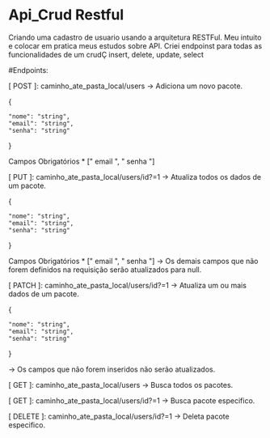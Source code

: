 # Api_Crud Restful
Criando uma cadastro de usuario usando a arquitetura RESTFul. Meu intuito e colocar em pratica meus estudos sobre API. Criei endpoinst para todas as funcionalidades de um crudÇ insert, delete, update, select

#Endpoints:

[ POST ]: caminho_ate_pasta_local/users -> Adiciona um novo pacote. 

 {
 
    "nome": "string",
    "email": "string",
    "senha": "string"
   
 } 
 
 Campos Obrigatórios * [" email ", " senha "]

 [ PUT ]: caminho_ate_pasta_local/users/id?=1 -> Atualiza todos os dados de um pacote.

 {
 
    "nome": "string",
    "email": "string",
    "senha": "string"
   
 } 
 
  Campos Obrigatórios * [" email ", " senha "] -> Os demais campos que não forem definidos na requisição serão atualizados para null.
   
 [ PATCH ]: caminho_ate_pasta_local/users/id?=1 -> Atualiza um ou mais dados de um pacote.

 {
 
    "nome": "string",
    "email": "string",
    "senha": "string"
   
 } 
 
  -> Os campos que não forem inseridos não serão atualizados.
     
 [ GET ]: caminho_ate_pasta_local/users -> Busca todos os pacotes.
 
 [ GET ]: caminho_ate_pasta_local/users/id?=1 -> Busca pacote especifico.
 
 [ DELETE ]: caminho_ate_pasta_local/users/id?=1 -> Deleta pacote especifico.
